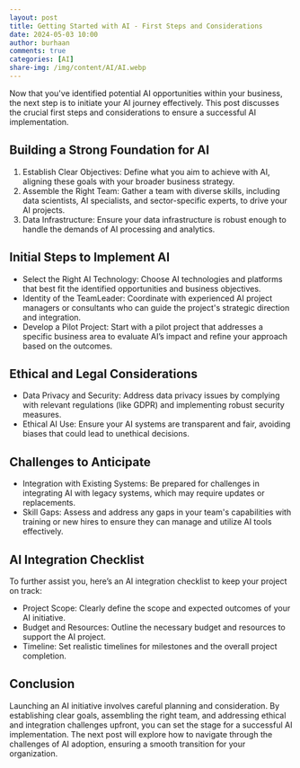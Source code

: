 ```yaml
---
layout: post
title: Getting Started with AI - First Steps and Considerations
date: 2024-05-03 10:00
author: burhaan
comments: true
categories: [AI]
share-img: /img/content/AI/AI.webp
---
```


Now that you've identified potential AI opportunities within your business, the next step is to initiate your AI journey effectively. This post discusses the crucial first steps and considerations to ensure a successful AI implementation.

## Building a Strong Foundation for AI

1. Establish Clear Objectives: Define what you aim to achieve with AI, aligning these goals with your broader business strategy.
2. Assemble the Right Team: Gather a team with diverse skills, including data scientists, AI specialists, and sector-specific experts, to drive your AI projects.
3. Data Infrastructure: Ensure your data infrastructure is robust enough to handle the demands of AI processing and analytics.

## Initial Steps to Implement AI

* Select the Right AI Technology: Choose AI technologies and platforms that best fit the identified opportunities and business objectives.
* Identity of the TeamLeader: Coordinate with experienced AI project managers or consultants who can guide the project's strategic direction and integration.
* Develop a Pilot Project: Start with a pilot project that addresses a specific business area to evaluate AI’s impact and refine your approach based on the outcomes.

## Ethical and Legal Considerations

* Data Privacy and Security: Address data privacy issues by complying with relevant regulations (like GDPR) and implementing robust security measures.
* Ethical AI Use: Ensure your AI systems are transparent and fair, avoiding biases that could lead to unethical decisions.

## Challenges to Anticipate

* Integration with Existing Systems: Be prepared for challenges in integrating AI with legacy systems, which may require updates or replacements.
* Skill Gaps: Assess and address any gaps in your team's capabilities with training or new hires to ensure they can manage and utilize AI tools effectively.

## AI Integration Checklist

To further assist you, here’s an AI integration checklist to keep your project on track:

* Project Scope: Clearly define the scope and expected outcomes of your AI initiative.
* Budget and Resources: Outline the necessary budget and resources to support the AI project.
* Timeline: Set realistic timelines for milestones and the overall project completion.

## Conclusion

Launching an AI initiative involves careful planning and consideration. By establishing clear goals, assembling the right team, and addressing ethical and integration challenges upfront, you can set the stage for a successful AI implementation. The next post will explore how to navigate through the challenges of AI adoption, ensuring a smooth transition for your organization.